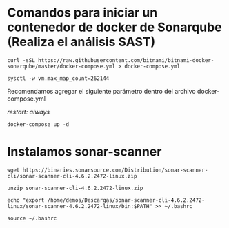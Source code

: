 # Comandos para iniciar un contenedor de docker de Sonarqube (Realiza el análisis SAST)
`curl -sSL https://raw.githubusercontent.com/bitnami/bitnami-docker-sonarqube/master/docker-compose.yml > docker-compose.yml`

`sysctl -w vm.max_map_count=262144`

Recomendamos agregar el siguiente parámetro dentro del archivo docker-compose.yml

*restart: always*

`docker-compose up -d`

# Instalamos sonar-scanner
`wget https://binaries.sonarsource.com/Distribution/sonar-scanner-cli/sonar-scanner-cli-4.6.2.2472-linux.zip`

`unzip sonar-scanner-cli-4.6.2.2472-linux.zip`

`echo "export /home/demos/Descargas/sonar-scanner-cli-4.6.2.2472-linux/sonar-scanner-4.6.2.2472-linux/bin:$PATH" >> ~/.bashrc`

`source ~/.bashrc`
